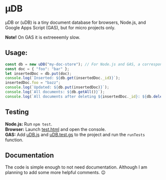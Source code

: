 # &#181;DB
&#181;DB or (uDB) is a tiny document database for browsers, Node.js, and Google Apps Script (GAS), but for micro projects only.

**Note!** On GAS it is extreeeemly slow.

## Usage:
```js
const db = new uDB("my-doc-store"); // For Node.js and GAS, a corresponding JSON file is created in a data/ folder located next to the (uDB) script.
const doc = { "foo": "bar" };
let insertedDoc = db.put(doc);
console.log(`Inserted: ${db.get(insertedDoc._id)}`);
insertedDoc.foo = "bazz";
console.log(`Updated: ${db.put(insertedDoc)}`);
console.log(`All documents: ${db.getAll()}`);
console.log(`All documents after deleting ${insertedDoc._id}: ${db.delete(insertedDoc._id)}`);
```

## Testing
**Node.js:** Run `npm test`.  
**Browser:** Launch [test.html](./test.html) and open the console.  
**GAS:**  Add [uDB.js](./uDB.js) and [uDB.test.gs](./uDB.test.gs) to the project and run the `runTests` function.

## Documentation
The code is simple enough to not need documentation. Although I am planning to add some more helpful comments. &#128521;
